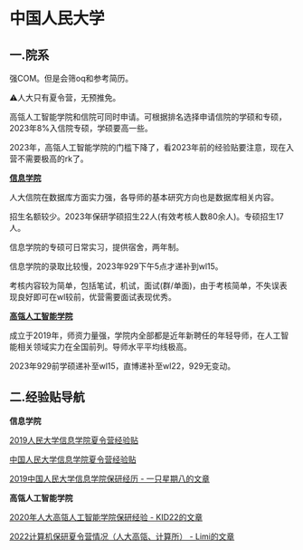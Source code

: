 # 中国人民大学

## 一.院系

强COM。但是会筛oq和参考简历。

⚠人大只有夏令营，无预推免。

高瓴人工智能学院和信院可同时申请。可根据排名选择申请信院的学硕和专硕，2023年8%入信院专硕，学硕要高一些。

2023年，高瓴人工智能学院的门槛下降了，看2023年前的经验贴要注意，现在入营不需要极高的rk了。

[**信息学院**](http://info.ruc.edu.cn/)

人大信院在数据库方面实力强，各导师的基本研究方向也是数据库相关内容。

招生名额较少。2023年保研学硕招生22人(有效考核人数80余人)。专硕招生17人。

信息学院的专硕可日常实习，提供宿舍，两年制。

信息学院的录取比较慢，2023年929下午5点才递补到wl15。

考核内容较为简单，包括笔试，机试，面试(群/单面)，由于考核简单，不失误表现良好即可在wl较前，优营需要面试表现优秀。

[**高瓴人工智能学院**](http://ai.ruc.edu.cn/index.htm)

成立于2019年，师资力量强，学院内全部都是近年新聘任的年轻导师，在人工智能相关领域实力在全国前列。导师水平平均线极高。

2023年929前学硕递补至wl15，直博递补至wl22，929无变动。

## 二.经验贴导航

**信息学院**

[2019人民大学信息学院夏令营经验贴](http://t.csdnimg.cn/ADn49)

[中国人民大学信息学院夏令营经验贴](http://t.csdnimg.cn/CO8EL)

[2019中国人民大学信息学院保研经历 - 一只星期八的文章](https://zhuanlan.zhihu.com/p/105862892)

**高瓴人工智能学院**

[2020年人大高瓴人工智能学院保研经验 - KID22的文章](https://zhuanlan.zhihu.com/p/259404294)

[2022计算机保研夏令营情况（人大高瓴、计算所） - Limi的文章](https://zhuanlan.zhihu.com/p/546917405)
